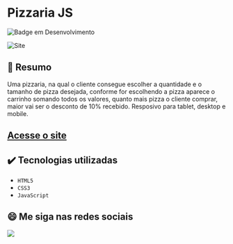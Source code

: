 # Pizzaria JS
![Badge em Desenvolvimento](https://img.shields.io/static/v1?label=STATUS&message=EM%20ANDAMENTO&color=blue&style=for-the-badge)             

<img src="https://github.com/luizfelipe9627/pizzaria-javascript/blob/master/images/pizzaria.png" alt="Site">

## 📄 Resumo
Uma pizzaria, na qual o cliente consegue escolher a quantidade e o tamanho de pizza desejada, conforme for escolhendo a pizza aparece o carrinho somando todos os valores, quanto mais pizza o cliente comprar, maior vai ser o desconto de 10% recebido.
Resposivo para tablet, desktop e mobile.

## <a href="https://luizfelipe9627.github.io/pizzaria">Acesse o site</a>

## ✔️ Tecnologias utilizadas

- ``HTML5``
- ``CSS3``
- ``JavaScript``

## 😄 Me siga nas redes sociais<br>

<p align="left">
  <a href="https://www.linkedin.com/in/luizfelipe9627/" target="_blank"><img src="https://img.shields.io/badge/-LinkedIn-%230077B5?style=for-the-badge&logo=linkedin&logoColor=white"></a>
</p>
